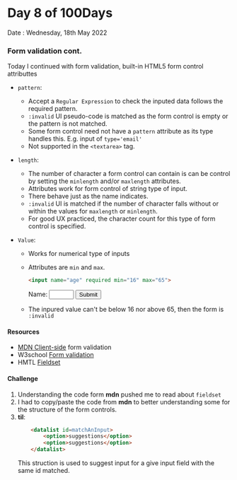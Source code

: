 
# Day 8 of 100Days

Date : Wednesday, 18th May 2022


### Form validation cont.
Today I continued with form validation, built-in HTML5 form control attributtes
- `pattern`:
    * Accept a `Regular Expression` to check the inputed data follows the required pattern.
    * `:invalid` UI pseudo-code is matched as the form control is empty or the pattern is not matched.
    * Some form control need not have a `pattern` attribute as its type handles this. E.g. input of `type='email'`
    * Not supported in the `<textarea>` tag.

- `length`:
    - The number of character a form control can contain is can be control by setting the `minlength` and/or `maxlength` attributes.
    - Attributes work for form control of string type of input.
    - There behave just as the name indicates.
    - `:invalid` UI is matched if the number of character falls without or within the values for `maxlength` or `minlength`.
    - For good UX practiced, the character count for this type of form control is specified.

- `Value`:
    - Works for numerical type of inputs
    - Attributes are `min` and `max`.

        ``` html
        <input name="age" required min="16" max="65">
        ```
        <form>
        <label for="age">Name:<label> <input type="number" name="age" required min="16" max="65">
        <button type="submit"> Submit</button></form>
    - The inpured value can't be below 16 nor above 65, then the form is `:invalid`



#### Resources
- [MDN Client-side](https://developer.mozilla.org/en-US/docs/Learn/Forms/Form_validation#validating_forms_using_javascript) form validation
- W3school [Form validation]()
- HMTL [Fieldset](https://w3schools.com/tags/tag_fieldset.html)
#### Challenge
1. Understanding the code form __mdn__ pushed me to read about `fieldset`
2. I had to copy/paste the code from **mdn** to better understanding some for the structure of the form controls.
3. **til**: 
    ``` html
        <datalist id=matchAnInput> 
            <option>suggestions</option> 
            <option>suggestions</option> 
        </datalist>
    ```
    This struction is used to suggest input for a give input field with the same id matched.

